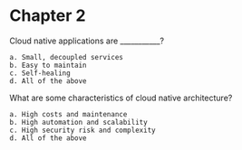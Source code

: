 # Chapter 2 

Cloud native applications are ___________? 

    a. Small, decoupled services
    b. Easy to maintain
    c. Self-healing
    d. All of the above


What are some characteristics of cloud native architecture?

    a. High costs and maintenance
    b. High automation and scalability
    c. High security risk and complexity
    d. All of the above
